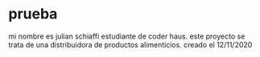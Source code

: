 # prueba
mi nombre es julian schiaffi estudiante de coder haus. este proyecto se trata de una distribuidora de productos alimenticios. creado el 12/11/2020
